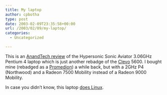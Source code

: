 ```yaml
---
title: My laptop
author: cpbotha
type: post
date: 2003-02-09T23:35:58+00:00
url: /2003/02/09/my-laptop/
categories:
  - Uncategorized

---
```

This is an [AnandTech review][1] of the Hypersonic Sonic Aviator 3.06GHz Pentium 4 laptop which is just another rebadge of the [Clevo][2] 5600. I bought mine (rebadged as a [Promedion][3]) a while back, but with a 2GHz P4 (Northwood) and a Radeon 7500 Mobility instead of a Radeon 9000 Mobility.

In case you didn&#8217;t know, this laptop [does Linux][4].

 [1]: http://www.anandtech.com/mobile/showdoc.html?i=1765
 [2]: http://www.clevo.com.tw/
 [3]: http://www.promedion.nl/
 [4]: http://cpbotha.net/clevo5600/clevo5600_linux/